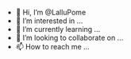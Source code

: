 - 👋 Hi, I’m @LalluPome
- 👀 I’m interested in ...
- 🌱 I’m currently learning ...
- 💞️ I’m looking to collaborate on ...
- 📫 How to reach me ...

<!---
LalluPome/LalluPome is a ✨ special ✨ repository because its `README.md` (this file) appears on your GitHub profile.
You can click the Preview link to take a look at your changes.
--->
